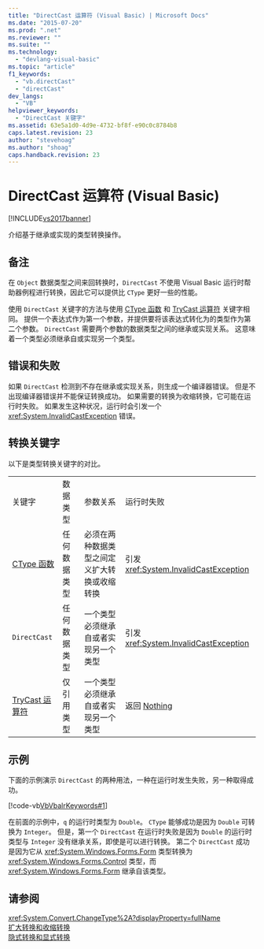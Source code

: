 ```yaml
---
title: "DirectCast 运算符 (Visual Basic) | Microsoft Docs"
ms.date: "2015-07-20"
ms.prod: ".net"
ms.reviewer: ""
ms.suite: ""
ms.technology: 
  - "devlang-visual-basic"
ms.topic: "article"
f1_keywords: 
  - "vb.directCast"
  - "directCast"
dev_langs: 
  - "VB"
helpviewer_keywords: 
  - "DirectCast 关键字"
ms.assetid: 63e5a1d0-4d9e-4732-bf8f-e90c0c8784b8
caps.latest.revision: 23
author: "stevehoag"
ms.author: "shoag"
caps.handback.revision: 23
---
```

# DirectCast 运算符 (Visual Basic)
[!INCLUDE[vs2017banner](../../../visual-basic/includes/vs2017banner.md)]

介绍基于继承或实现的类型转换操作。  
  
## 备注  
 在 `Object` 数据类型之间来回转换时，`DirectCast` 不使用 Visual Basic 运行时帮助器例程进行转换，因此它可以提供比 `CType` 更好一些的性能。  
  
 使用 `DirectCast` 关键字的方法与使用 [CType 函数](../../../visual-basic/language-reference/functions/ctype-function.md) 和 [TryCast 运算符](../../../visual-basic/language-reference/operators/trycast-operator.md) 关键字相同。  提供一个表达式作为第一个参数，并提供要将该表达式转化为的类型作为第二个参数。  `DirectCast` 需要两个参数的数据类型之间的继承或实现关系。  这意味着一个类型必须继承自或实现另一个类型。  
  
## 错误和失败  
 如果 `DirectCast` 检测到不存在继承或实现关系，则生成一个编译器错误。  但是不出现编译器错误并不能保证转换成功。  如果需要的转换为收缩转换，它可能在运行时失败。  如果发生这种状况，运行时会引发一个 <xref:System.InvalidCastException> 错误。  
  
## 转换关键字  
 以下是类型转换关键字的对比。  
  
|||||  
|-|-|-|-|  
|关键字|数据类型|参数关系|运行时失败|  
|[CType 函数](../../../visual-basic/language-reference/functions/ctype-function.md)|任何数据类型|必须在两种数据类型之间定义扩大转换或收缩转换|引发 <xref:System.InvalidCastException>|  
|`DirectCast`|任何数据类型|一个类型必须继承自或者实现另一个类型|引发 <xref:System.InvalidCastException>|  
|[TryCast 运算符](../../../visual-basic/language-reference/operators/trycast-operator.md)|仅引用类型|一个类型必须继承自或者实现另一个类型|返回 [Nothing](../../../visual-basic/language-reference/nothing.md)|  
  
## 示例  
 下面的示例演示 `DirectCast` 的两种用法，一种在运行时发生失败，另一种取得成功。  
  
 [!code-vb[VbVbalrKeywords#1](../../../visual-basic/language-reference/codesnippet/VisualBasic/directcast-operator_1.vb)]  
  
 在前面的示例中，`q` 的运行时类型为 `Double`。  `CType` 能够成功是因为 `Double` 可转换为 `Integer`。  但是，第一个 `DirectCast` 在运行时失败是因为 `Double` 的运行时类型与 `Integer` 没有继承关系，即使是可以进行转换。  第二个 `DirectCast` 成功是因为它从 <xref:System.Windows.Forms.Form> 类型转换为 <xref:System.Windows.Forms.Control> 类型，而 <xref:System.Windows.Forms.Form> 继承自该类型。  
  
## 请参阅  
 <xref:System.Convert.ChangeType%2A?displayProperty=fullName>   
 [扩大转换和收缩转换](../../../visual-basic/programming-guide/language-features/data-types/widening-and-narrowing-conversions.md)   
 [隐式转换和显式转换](../../../visual-basic/programming-guide/language-features/data-types/implicit-and-explicit-conversions.md)
